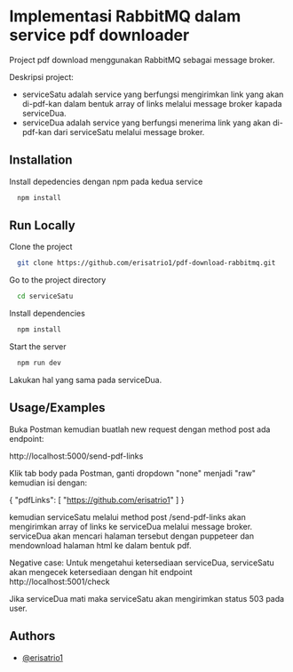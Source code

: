 
# Implementasi RabbitMQ dalam service pdf downloader

Project pdf download menggunakan RabbitMQ sebagai message broker.

Deskripsi project:
- serviceSatu adalah service yang berfungsi mengirimkan link yang akan di-pdf-kan dalam bentuk array of links melalui message broker kapada serviceDua. 
- serviceDua adalah service yang berfungsi menerima link yang akan di-pdf-kan dari serviceSatu melalui message broker. 




## Installation

Install depedencies dengan npm pada kedua service

```bash
  npm install
```
    
## Run Locally

Clone the project

```bash
  git clone https://github.com/erisatrio1/pdf-download-rabbitmq.git
```

Go to the project directory

```bash
  cd serviceSatu
```

Install dependencies

```bash
  npm install
```

Start the server

```bash
  npm run dev
```

Lakukan hal yang sama pada serviceDua.


## Usage/Examples

Buka Postman kemudian buatlah new request dengan method post ada endpoint: 

http://localhost:5000/send-pdf-links

Klik tab body pada Postman, ganti dropdown "none" menjadi "raw" kemudian isi dengan:

{
  "pdfLinks": [
    "https://github.com/erisatrio1"
  ]
}

kemudian serviceSatu melalui method post /send-pdf-links akan mengirimkan array of links ke serviceDua melalui message broker. 
serviceDua akan mencari halaman tersebut dengan puppeteer dan mendownload halaman html ke dalam bentuk pdf. 

Negative case:
Untuk mengetahui ketersediaan serviceDua, serviceSatu akan mengecek ketersediaan dengan hit endpoint http://localhost:5001/check 

Jika serviceDua mati maka serviceSatu akan mengirimkan status 503 pada user.


## Authors

- [@erisatrio1](https://www.github.com/erisatrio1)

